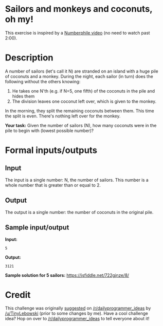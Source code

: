 # Sailors and monkeys and coconuts, oh my!
<div class="md"><p>This exercise is inspired by a <a href="https://www.youtube.com/watch?v=U9qU20VmvaU&amp;feature=youtu.be&amp;t=47">Numberphile video</a> (no need to watch past 2:00).</p>
<h1>Description</h1>
<p>A number of sailors (let's call it N) are stranded on an island with a huge pile of coconuts and a monkey. During the night, each sailor (in turn) does the following without the others knowing: </p>
<ol>
<li>He takes one N'th (e.g. if N=5, one fifth) of the coconuts in the pile and hides them</li>
<li>The division leaves one coconut left over, which is given to the monkey.</li>
</ol>
<p>In the morning, they split the remaining coconuts between them. This time the split is even. There's nothing left over for the monkey.</p>
<p><strong>Your task:</strong> Given the number of sailors (N), how many coconuts were in the pile to begin with (lowest possible number)?</p>
<h1>Formal inputs/outputs</h1>
<h2>Input</h2>
<p>The input is a single number: N, the number of sailors. This number is a whole number that is greater than or equal to 2.</p>
<h2>Output</h2>
<p>The output is a single number: the number of coconuts in the original pile. </p>
<h2>Sample input/output</h2>
<p><strong>Input:</strong></p>
<pre><code>5
</code></pre>
<p><strong>Output:</strong></p>
<pre><code>3121
</code></pre>
<p><strong>Sample solution for 5 sailors:</strong> <a href="https://jsfiddle.net/722gjnze/8/">https://jsfiddle.net/722gjnze/8/</a></p>
<h1>Credit</h1>
<p>This challenge was originally <a href="https://redd.it/3yjqno">suggested</a> on <a href="/r/dailyprogrammer_ideas">/r/dailyprogrammer_ideas</a> by <a href="/u/TinyLebowski">/u/TinyLebowski</a> (prior to some changes by me). Have a cool challenge idea? Hop on over to <a href="/r/dailyprogrammer_ideas">/r/dailyprogrammer_ideas</a> to tell everyone about it!</p>
</div>
